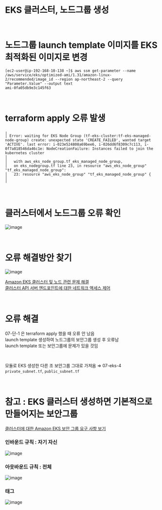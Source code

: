 # EKS 클러스터, 노드그룹 생성

<br>

# 노드그룹 launch template 이미지를 EKS 최적화된 이미지로 변경
```
[ec2-user@ip-192-168-10-138 ~]$ aws ssm get-parameter --name /aws/service/eks/optimized-ami/1.31/amazon-linux-2/recommended/image_id --region ap-northeast-2 --query "Parameter.Value" --output text
ami-0fa05db9e3c145f63
```

<br>

# terraform apply 오류 발생
```
╷
│ Error: waiting for EKS Node Group (tf-eks-cluster:tf-eks-managed-node-group) create: unexpected state 'CREATE_FAILED', wanted target 'ACTIVE'. last error: i-023e524808a69bee6, i-026dd6f8309c7c113, i-0f7a818546da46c1e: NodeCreationFailure: Instances failed to join the kubernetes cluster
│
│   with aws_eks_node_group.tf_eks_managed_node_group,
│   on eks_nodegroup.tf line 23, in resource "aws_eks_node_group" "tf_eks_managed_node_group":
│   23: resource "aws_eks_node_group" "tf_eks_managed_node_group" {
│
╵
```

<br>

# 클러스터에서 노드그룹 오류 확인

![image](https://github.com/user-attachments/assets/f766a7b4-966f-439d-91f5-921df38e7063)

<br>

# 오류 해결방안 찾기

![image](https://github.com/user-attachments/assets/1a2b31bb-490d-4165-83e8-45378fc1f233)

[Amazon EKS 클러스터 및 노드 관련 문제 해결](https://docs.aws.amazon.com/ko_kr/eks/latest/userguide/troubleshooting.html) <br>
[클러스터 API 서버 엔드포인트에 대한 네트워크 액세스 제어](https://docs.aws.amazon.com/ko_kr/eks/latest/userguide/cluster-endpoint.html#cluster-endpoint-private) <br>

<br>

# 오류 해결

07-단-1 은 terraform apply 했을 때 오류 안 났음 <br>
launch template 생성하여 노드그룹의 보안그룹 생성 후 오류남 <br>
launch template 또는 보안그룹에 문제가 있을 것임 <br>

<br>

모듈로 EKS 생성한 다른 조 보안그룹 그대로 가져옴 ⇒ 07-eks-4 `private_subnet.tf`, `public_subnet.tf`

<br>


# 참고 : EKS 클러스터 생성하면 기본적으로 만들어지는 보안그룹

[클러스터에 대한 Amazon EKS 보안 그룹 요구 사항 보기](https://docs.aws.amazon.com/ko_kr/eks/latest/userguide/sec-group-reqs.html) <br>

### 인바운드 규칙 : 자기 자신
![image](https://github.com/user-attachments/assets/503e1524-6133-41ec-9e63-0b00064c2092)

### 아웃바운드 규칙 : 전체
![image](https://github.com/user-attachments/assets/c21c7bda-507a-4e29-8440-bb3ca38dcb4c)

### 태그
![image](https://github.com/user-attachments/assets/c9ac0535-fb84-4c7a-b9e5-0a764731ae09)

